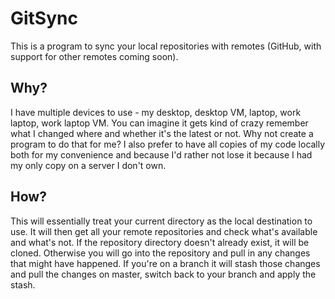 # GitSync
This is a program to sync your local repositories with remotes (GitHub, with support for other remotes coming soon).

## Why?
I have multiple devices to use - my desktop, desktop VM, laptop, work laptop, work laptop VM. You can imagine it gets kind of crazy remember what I changed where and whether it's the latest or not. Why not create a program to do that for me? I also prefer to have all copies of my code locally both for my convenience and because I'd rather not lose it because I had my only copy on a server I don't own.

## How?
This will essentially treat your current directory as the local destination to use. It will then get all your remote repositories and check what's available and what's not. If the repository directory doesn't already exist, it will be cloned. Otherwise you will go into the repository and pull in any changes that might have happened. If you're on a branch it will stash those changes and pull the changes on master, switch back to your branch and apply the stash.

